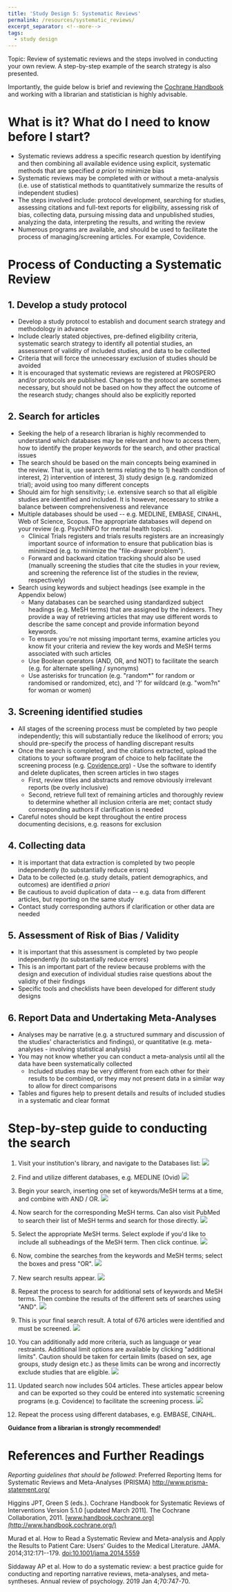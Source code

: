 ```yaml
---
title: 'Study Design 5: Systematic Reviews'
permalink: /resources/systematic_reviews/
excerpt_separator: <!--more-->
tags:
  - study design
---
```

<!--more-->
Topic: Review of systematic reviews and the steps involved in conducting your own review. A step-by-step example of the search strategy is also presented.

Importantly, the guide below is brief and reviewing the [Cochrane Handbook](http://www.handbook.cochrane.org/) and working with a librarian and statistician is highly advisable. 

# What is it? What do I need to know before I start?

-   Systematic reviews address a specific research question by identifying and then combining all available evidence using explicit, systematic methods that are specified *a priori* to minimize bias
-   Systematic reviews may be completed with or without a meta-analysis (i.e. use of statistical methods to quantitatively summarize the results of independent studies)
-   The steps involved include: protocol development, searching for studies, assessing citations and full-text reports for eligibility, assessing risk of bias, collecting data, pursuing missing data and unpublished studies, analyzing the data, interpreting the results, and writing the review
-   Numerous programs are available, and should be used to facilitate the process of managing/screening articles. For example, Covidence.



# Process of Conducting a Systematic Review

## 1. Develop a study protocol
-   Develop a study protocol to establish and document search strategy and methodology in advance
-   Include clearly stated objectives, pre-defined eligibility criteria, systematic search strategy to identify all potential studies, an assessment of validity of included studies, and data to be collected
-   Criteria that will force the unnecessary exclusion of studies should be avoided
-   It is encouraged that systematic reviews are registered at PROSPERO and/or protocols are published. Changes to the protocol are sometimes necessary, but should not be based on how they affect the outcome of the research study; changes should also be explicitly reported


## 2. Search for articles
-   Seeking the help of a research librarian is highly recommended to understand which databases may be relevant and how to access them, how to identify the proper keywords for the search, and other practical issues
-   The search should be based on the main concepts being examined in the review. That is, use search terms relating the to 1) health condition of interest, 2) intervention of interest, 3) study design (e.g. randomized trial); avoid using too many different concepts
-   Should aim for high sensitivity; i.e. extensive search so that all eligible studies are identified and included. It is however, necessary to strike a balance between comprehensiveness and relevance
-   Multiple databases should be used -- e.g. MEDLINE, EMBASE, CINAHL, Web of Science, Scopus. The appropriate databases will depend on your review (e.g. PsychINFO for mental health topics).
    -   Clinical Trials registers and trials results registers are an increasingly important source of information to ensure that publication bias is minimized (e.g. to minimize the "file-drawer problem").
    -   Forward and backward citation tracking should also be used (manually screening the studies that cite the studies in your review, and screening the reference list of the studies in the review, respectively)
-   Search using keywords and subject headings (see example in the Appendix below)
    -   Many databases can be searched using standardized subject headings (e.g. MeSH terms) that are assigned by the indexers. They provide a way of retrieving articles that may use different words to describe the same concept and provide information beyond keywords.
    -   To ensure you're not missing important terms, examine articles you know fit your criteria and review the key words and MeSH terms associated with such articles
    -   Use Boolean operators (AND, OR, and NOT) to facilitate the search (e.g. for alternate spelling / synonyms)
    -   Use asterisks for truncation (e.g. "random\*" for random or randomised or randomized, etc), and '?' for wildcard (e.g. "wom?n" for woman or women)


## 3. Screening identified studies
-   All stages of the screening process must be completed by two people independently; this will substantially reduce the likelihood of errors; you should pre-specify the process of handling discrepant results
-    Once the search is completed, and the citations extracted, upload the citations to your software program of choice to help facilitate the screening process (e.g. [Covidence.org](https://covidence.org/))
    -   Use the software to identify and delete duplicates, then screen articles in two stages
        -   First, review titles and abstracts and remove obviously irrelevant reports (be overly inclusive)
        -   Second, retrieve full text of remaining articles and thoroughly review to determine whether all inclusion criteria are met; contact study corresponding authors if clarification is needed
-   Careful notes should be kept throughout the entire process documenting decisions, e.g. reasons for exclusion


## 4. Collecting data
-   It is important that data extraction is completed by two people independently (to substantially reduce errors)
-    Data to be collected (e.g. study details, patient demographics, and outcomes) are identified *a priori*
-   Be cautious to avoid duplication of data -- e.g. data from different articles, but reporting on the same study
-   Contact study corresponding authors if clarification or other data are needed


## 5. Assessment of Risk of Bias / Validity
-   It is important that this assessment is completed by two people independently (to substantially reduce errors)
-   This is an important part of the review because problems with the design and execution of individual studies raise questions about the validity of their findings
-   Specific tools and checklists have been developed for different study designs



## 6. Report Data and Undertaking Meta-Analyses
-   Analyses may be narrative (e.g. a structured summary and discussion of the studies' characteristics and findings), or quantitative (e.g. meta-analyses - involving statistical analysis)
-   You may not know whether you can conduct a meta-analysis until all the data have been systematically collected
    -   Included studies may be very different from each other for their results to be combined, or they may not present data in a similar way to allow for direct comparisons
-   Tables and figures help to present details and results of included studies in a systematic and clear format


# Step-by-step guide to conducting the search

1. Visit your institution's library, and navigate to the Databases list:
<img src="/images/resources/systematic_reviews/systematic_reviews1.JPG"/> <br/> 

2. Find and utilize different databases, e.g. MEDLINE (Ovid) 
<img src="/images/resources/systematic_reviews/systematic_reviews2.JPG"/> <br/> 

3. Begin your search, inserting one set of keywords/MeSH terms at a time, and combine with AND / OR.
<img src="/images/resources/systematic_reviews/systematic_reviews3.JPG"/> <br/> 

4. Now search for the corresponding MeSH terms. Can also visit PubMed to search their list of MeSH terms and search for those directly. 
<img src="/images/resources/systematic_reviews/systematic_reviews4.JPG"/> <br/> 

5. Select the appropriate MeSH terms. Select explode if you'd like to include all subheadings of the MeSH term. Then click continue. 
<img src="/images/resources/systematic_reviews/systematic_reviews5.JPG"/> <br/> 

6. Now, combine the searches from the keywords and MeSH terms; select the boxes and press "OR".
<img src="/images/resources/systematic_reviews/systematic_reviews6.JPG"/> <br/> 

7. New search results appear. 
<img src="/images/resources/systematic_reviews/systematic_reviews7.JPG"/> <br/> 

8. Repeat the process to search for additional sets of keywords and MeSH terms. Then combine the results of the different sets of searches using "AND".
<img src="/images/resources/systematic_reviews/systematic_reviews8.JPG"/> <br/> 

9. This is your final search result. A total of 676 articles were identified and must be screened. 
<img src="/images/resources/systematic_reviews/systematic_reviews9.JPG"/> <br/> 

10. You can additionally add more criteria, such as language or year restraints. Additional limit options are available by clicking "additional limits". Caution should be taken for certain limits (based on sex, age groups, study design etc.) as these limits can be wrong and incorrectly exclude studies that are eligible. 
<img src="/images/resources/systematic_reviews/systematic_reviews10.JPG"/> <br/> 

11. Updated search now includes 504 articles. These articles appear below and can be exported so they could be entered into systematic screening programs (e.g. Covidence) to facilitate the screening process.
<img src="/images/resources/systematic_reviews/systematic_reviews11.JPG"/> <br/> 

12. Repeat the process using different databases, e.g. EMBASE, CINAHL. 


**Guidance from a librarian is strongly recommended!**

# References and Further Readings
*Reporting guidelines that should be followed*: Preferred Reporting Items for Systematic Reviews and Meta-Analyses (PRISMA) <http://www.prisma-statement.org/>

Higgins JPT, Green S (eds.). Cochrane Handbook for Systematic Reviews of Interventions Version 5.1.0 [updated March 2011]. The Cochrane Collaboration, 2011. [www.handbook.cochrane.org](http://www.handbook.cochrane.org/)

Murad et al. How to Read a Systematic Review and Meta-analysis and Apply the Results to Patient Care: Users' Guides to the Medical Literature. JAMA. 2014;312:171--179. <doi:10.1001/jama.2014.5559>

Siddaway AP et al. How to do a systematic review: a best practice guide for conducting and reporting narrative reviews, meta-analyses, and meta-syntheses. Annual review of psychology. 2019 Jan 4;70:747-70.
